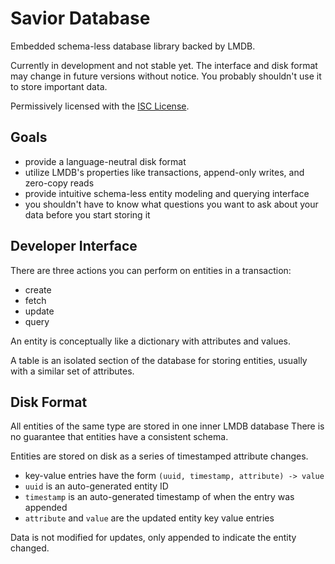 # Savior Database

Embedded schema-less database library backed by LMDB.

Currently in development and not stable yet. 
The interface and disk format may change in future versions without notice.
You probably shouldn't use it to store important data. 

Permissively licensed with the [ISC License](LICENSE).

## Goals

- provide a language-neutral disk format
- utilize LMDB's properties like transactions, append-only writes, and zero-copy reads
- provide intuitive schema-less entity modeling and querying interface
- you shouldn't have to know what questions you want to ask about your data before you start storing it

## Developer Interface

There are three actions you can perform on entities in a transaction:

- create
- fetch
- update
- query

An entity is conceptually like a dictionary with attributes and values.

A table is an isolated section of the database for storing entities,
usually with a similar set of attributes.

## Disk Format

All entities of the same type are stored in one inner LMDB database
There is no guarantee that entities have a consistent schema.

Entities are stored on disk as a series of timestamped attribute changes.

- key-value entries have the form `(uuid, timestamp, attribute) -> value`
- `uuid` is an auto-generated entity ID
- `timestamp` is an auto-generated timestamp of when the entry was appended
- `attribute` and `value` are the updated entity key value entries

Data is not modified for updates, only appended to indicate the entity changed.


